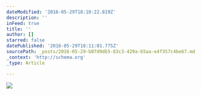```yaml
---
dateModified: '2016-05-29T18:10:22.819Z'
description: ''
inFeed: true
title: ''
author: []
starred: false
datePublished: '2016-05-29T18:11:01.775Z'
sourcePath: _posts/2016-05-29-b07d9db5-83c3-429a-b5aa-e4f357c4be67.md
_context: 'http://schema.org'
_type: Article

---
```

![](https://the-grid-user-content.s3-us-west-2.amazonaws.com/c3df026d-1416-4221-a0bf-03fcf4de55cb.jpg)